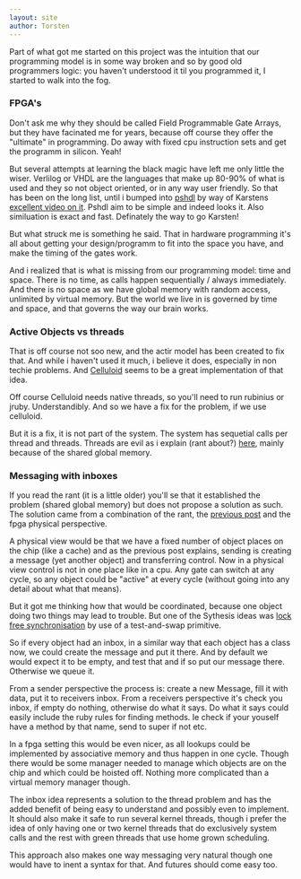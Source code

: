 ```yaml
---
layout: site
author: Torsten
---
```


Part of what got me started on this project was the intuition that our programming model is in some way broken and so by 
good old programmers logic: you haven't understood it til you programmed it, I started to walk into the fog.

### FPGA's

Don't ask me why they should be called Field Programmable Gate Arrays, but they have facinated me for years, because off 
course they offer the "ultimate" in programming. Do away with fixed cpu instruction sets and get the programm in silicon.
Yeah!

But several attempts at learning the black magic have left me only little the wiser. Verlilog or VHDL are the languages that
make up 80-90% of what is used and they so not object oriented, or in any way user friendly. So that has been on the long
list, until i bumped into [pshdl](http://pshdl.org/) by way of Karstens [excellent video on it](https://www.youtube.com/watch?v=Er9luiBa32k). Pshdl aim to be simple and indeed looks it. Also similuation is exact 
and fast. Definately the way to go Karsten!

But what struck me is something he said. That in hardware programming it's all about getting your design/programm to fit into
the space you have, and make the timing of the gates work.

And i realized that is what is missing from our programming model: time and space. There is no time, as calls happen 
sequentially / always immediately. And there is no space as we have global memory with random access, unlimited by virtual
memory. But the world we live in is governed by time and space, and that governs the way our brain works.

### Active Objects vs threads

That is off course not soo new, and the actir model has been created to fix that. And while i haven't used it much, 
i believe it does, especially in non techie problems. And [Celluloid](http://celluloid.io/) seems to be a great
implementation of that idea.

Off course Celluloid needs native threads, so you'll need to run rubinius or jruby. Understandibly. And so we have 
a fix for the problem, if we use celluloid.

But it is a fix, it is not part of the system. The system has sequetial calls per thread and threads. Threads are evil as
i explain (rant about?) [here](/salama/threads.html), mainly because of the shared global memory. 

### Messaging with inboxes

If you read the rant (it is a little older) you'll se that it established the problem (shared global memory) but does not
propose a solution as such. The solution came from a combination of the rant, 
the [previous post](/2014/07/17/framing.html) and the fpga physical perspective.

A physical view would be that we have a fixed number of object places on the chip (like a cache) and as the previous post
explains, sending is creating a message (yet another object) and transferring control. Now in a physical view control is
not in one place like in a cpu. Any gate can switch at any cycle, so any object could be "active" at every cycle (without
going into any detail about what that means).

But it got me thinking how that would be coordinated, because one object doing two things may lead to trouble. But one of
the Sythesis ideas was [lock free synchronisation](http://valerieaurora.org/synthesis/SynthesisOS/ch5.html) 
by use of a test-and-swap primitive.

So if every object had an inbox, in a similar way that each object has a class now, we could create the message and put it
there. And by default we would expect it to be empty, and test that and if so put our message there. Otherwise we queue it.

From a sender perspective the process is: create a new Message, fill it with data, put it to receivers inbox. From a 
receivers perspective it's check you inbox, if empty do nothing, otherwise do what it says. Do what it says could easily
include the ruby rules for finding methods. Ie check if your youself have a method by that name, send to super if not etc.

In a fpga setting this would be even nicer, as all lookups could be implemented by associative memory and thus happen in one
cycle. Though there would be some manager needed to manage which objects are on the chip and which could be hoisted off. 
Nothing more complicated than a virtual memory manager though.

The inbox idea represents a solution to the thread problem and has the added benefit of being easy to understand and 
possibly even to implement. It should also make it safe to run several kernel threads, though i prefer the idea of
only having one or two kernel threads that do exclusively system calls and the rest with green threads that use 
home grown scheduling.

This approach also makes one way messaging very natural though one would have to inent a syntax for that. And futures should
come easy too.